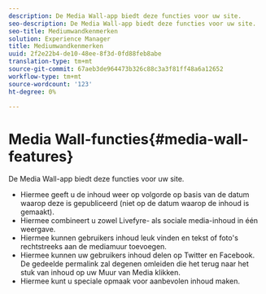 ```yaml
---
description: De Media Wall-app biedt deze functies voor uw site.
seo-description: De Media Wall-app biedt deze functies voor uw site.
seo-title: Mediumwandkenmerken
solution: Experience Manager
title: Mediumwandkenmerken
uuid: 2f2e22b4-de10-48ee-8f3d-0fd88feb8abe
translation-type: tm+mt
source-git-commit: 67aeb3de964473b326c88c3a3f81ff48a6a12652
workflow-type: tm+mt
source-wordcount: '123'
ht-degree: 0%

---
```



# Media Wall-functies{#media-wall-features}

De Media Wall-app biedt deze functies voor uw site.



* Hiermee geeft u de inhoud weer op volgorde op basis van de datum waarop deze is gepubliceerd (niet op de datum waarop de inhoud is gemaakt).
* Hiermee combineert u zowel Livefyre- als sociale media-inhoud in één weergave.
* Hiermee kunnen gebruikers inhoud leuk vinden en tekst of foto&#39;s rechtstreeks aan de mediamuur toevoegen.
* Hiermee kunnen uw gebruikers inhoud delen op Twitter en Facebook. De gedeelde permalink zal degenen omleiden die het terug naar het stuk van inhoud op uw Muur van Media klikken.
* Hiermee kunt u speciale opmaak voor aanbevolen inhoud maken.

